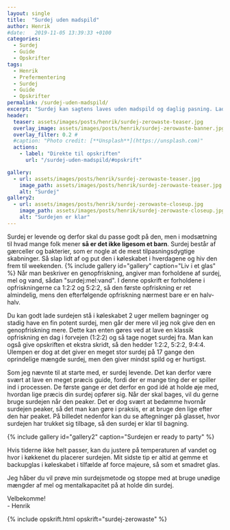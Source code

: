 ```yaml
---
layout: single
title:  "Surdej uden madspild"
author: Henrik
#date:   2019-11-05 13:39:33 +0100
categories:  
  - Surdej 
  - Guide
  - Opskrifter
tags: 
  - Henrik
  - Prefermentering
  - Surdej 
  - Guide
  - Opskrifter
permalink: /surdej-uden-madspild/
excerpt: "Surdej kan sagtens laves uden madspild og daglig pasning. Lad surdejen ligge i køleskabet i hverdagen og hiv den frem fredag eller lørdag til weekendens bagning"
header:
  teaser: assets/images/posts/henrik/surdej-zerowaste-teaser.jpg
  overlay_image: assets/images/posts/henrik/surdej-zerowaste-banner.jpg
  overlay_filter: 0.2 # 
  #caption: "Photo credit: [**Unsplash**](https://unsplash.com)"
  actions:
    - label: "Direkte til opskriften"
      url: "/surdej-uden-madspild/#opskrift"

gallery:
  - url: assets/images/posts/henrik/surdej-zerowaste-teaser.jpg
    image_path: assets/images/posts/henrik/surdej-zerowaste-teaser.jpg
    alt: "Surdej"
gallery2:
  - url: assets/images/posts/henrik/surdej-zerowaste-closeup.jpg
    image_path: assets/images/posts/henrik/surdej-zerowaste-closeup.jpg
    alt: "Surdejen er klar"
---
```

Surdej er levende og derfor skal du passe godt på den, men i modsætning til hvad mange folk mener **så er det ikke ligesom et barn**. Surdej består af gærceller og bakterier, som er nogle at de mest tilpasningsdygtige skabninger. Så slap lidt af og put den i køleskabet i hverdagene og hiv den frem til weekenden. 
{% include gallery id="gallery"  caption="Liv i et glas" %}
Når man beskriver en genopfriskning, angiver man forholdene af surdej, mel og vand, sådan "surdej:mel:vand". I denne opskrift er forholdene i opfriskningerne ca 1:2:2 og 5:2:2, så den første opfriskning er ret almindelig, mens den efterfølgende opfriskning nærmest bare er en halv-halv.

Du kan godt lade surdejen stå i køleskabet 2 uger mellem bagninger og stadig have en fin potent surdej, men går der mere vil jeg nok give den en genopfriskning mere. Dette kan enten gøres ved at lave en klassik opfriskning en dag i forvejen (1:2:2) og så tage noget surdej fra. Man kan også give opskriften et ekstra skridt, så den hedder 1:2:2, 5:2:2, 9:4:4. Ulempen er dog at det giver en meget stor surdej på 17 gange den oprindelige mængde surdej, men den giver mindst spild og er hurtigst.

Som jeg nævnte til at starte med, er surdej levende. Det kan derfor være svært at lave en meget præcis guide, fordi der er mange ting der er spiller ind i processen. De første gange er det derfor en god idé at holde øje med, hvordan lige præcis din surdej opfører sig. Når der skal bages, vil du gerne bruge surdejen når den peaker. Det er dog svært at bedømme hvornår surdejen peaker, så det man kan gøre i praksis, er at bruge den lige efter den har peaket. På billedet nedenfor kan du se aftegninger på glasset, hvor surdejen har trukket sig tilbage, så den surdej er klar til bagning. 

{% include gallery id="gallery2"  caption="Surdejen er ready to party" %}

Hvis tiderne ikke helt passer, kan du justere på temperaturen af vandet og hvor i køkkenet du placerer surdejen. 
Mit sidste tip er altid at gemme et backupglas i køleskabet i tilfælde af force majeure, så som et smadret glas.

Jeg håber du vil prøve min surdejsmetode og stoppe med at bruge unødige mængder af mel og mentalkapacitet på at holde din surdej.

Velbekomme!  
\- Henrik 

{% include opskrift.html opskrift="surdej-zerowaste" %}